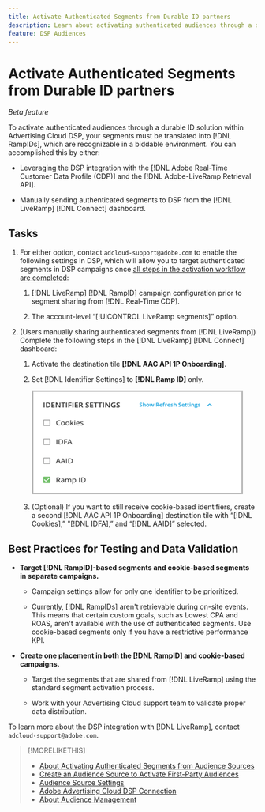 ```yaml
---
title: Activate Authenticated Segments from Durable ID partners 
description: Learn about activating authenticated audiences through a durable ID solution.
feature: DSP Audiences
---
```

# Activate Authenticated Segments from Durable ID partners 

*Beta feature*

To activate authenticated audiences through a durable ID solution within Advertising Cloud DSP, your segments must be translated into [!DNL RampIDs], which are recognizable in a biddable environment. You can accomplished this by either:

* Leveraging the DSP integration with the [!DNL Adobe Real-Time Customer Data Profile (CDP)] and the [!DNL Adobe-LiveRamp Retrieval API].

* Manually sending authenticated segments to DSP from the [!DNL LiveRamp] [!DNL Connect] dashboard.

## Tasks

1. For either option, contact `adcloud-support@adobe.com` to enable the following settings in DSP, which will allow you to target authenticated segments in DSP campaigns once [all steps in the activation workflow are completed](source-about.md#workflow-sources):

    1. [!DNL LiveRamp] [!DNL RampID] campaign configuration prior to segment sharing from [!DNL Real-Time CDP].
    
    1. The account-level “[!UICONTROL LiveRamp segments]” option.

1. (Users manually sharing authenticated segments from [!DNL LiveRamp]) Complete the following steps in the [!DNL LiveRamp] [!DNL Connect] dashboard:

    1. Activate the destination tile **[!DNL AAC API 1P Onboarding]**.
    
    1. Set [!DNL Identifier Settings] to **[!DNL Ramp ID]** only.

       ![Identifier settings](/help/dsp/assets/liveramp-tile-settings.png)
    
    1. (Optional) If you want to still receive cookie-based identifiers, create a second [!DNL AAC API 1P Onboarding] destination tile with “[!DNL Cookies],” "[!DNL IDFA],” and “[!DNL AAID]” selected.

## Best Practices for Testing and Data Validation

* **Target [!DNL RampID]-based segments and cookie-based segments in separate campaigns.**

  * Campaign settings allow for only one identifier to be prioritized.
  
  * Currently, [!DNL RampIDs] aren't retrievable during on-site events. This means that certain custom goals, such as Lowest CPA and ROAS, aren't available with the use of authenticated segments. Use cookie-based segments only if you have a restrictive performance KPI.

* **Create one placement in both the [!DNL RampID] and cookie-based campaigns.**

  * Target the segments that are shared from [!DNL LiveRamp] using the standard segment activation process.
  
  * Work with your Advertising Cloud support team to validate proper data distribution.

To learn more about the DSP integration with [!DNL LiveRamp], contact `adcloud-support@adobe.com`.

>[!MORELIKETHIS]
>
>* [About Activating Authenticated Segments from Audience Sources](source-about.md)
>* [Create an Audience Source to Activate First-Party Audiences](source-create.md)
>* [Audience Source Settings](source-settings.md)
>* [Adobe Advertising Cloud DSP Connection](https://experienceleague.adobe.com/docs/experience-platform/destinations/catalog/advertising/adobe-advertising-cloud-connection.html)
>* [About Audience Management](/help/dsp/audiences/audience-about.md)
